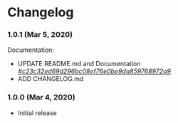 # Changelog

### 1.0.1 (Mar 5, 2020)

Documentation:

-	UPDATE README.md and Documentation *[#c23c32ed69d296bc08ef76e0be9da859768972a9](https://github.com/mahsumurebe/jrpc-client/commit/c23c32ed69d296bc08ef76e0be9da859768972a9)*
-   ADD CHANGELOG.md

### 1.0.0 (Mar 4, 2020)

-	Initial release
